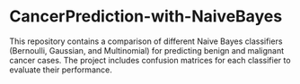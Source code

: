 # CancerPrediction-with-NaiveBayes
This repository contains a comparison of different Naive Bayes classifiers (Bernoulli, Gaussian, and Multinomial) for predicting benign and malignant cancer cases. The project includes confusion matrices for each classifier to evaluate their performance.
